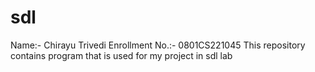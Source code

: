 # sdl
Name:- Chirayu Trivedi
Enrollment No.:- 0801CS221045
This repository contains program that is used for my project in sdl lab 
